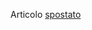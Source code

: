 Articolo [spostato](aggiornamenti-automatici-programmi-con-ninite-e-utilita-di-pianificazione-windows.it.md)